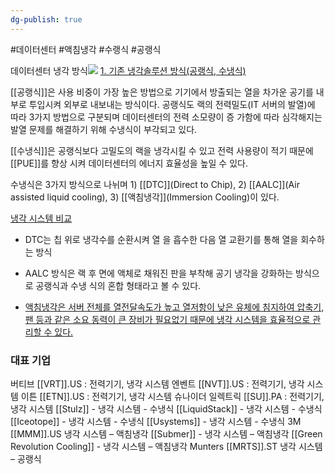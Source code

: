 ```yaml
---
dg-publish: true
---
```

#데이터센터 #액침냉각 #수랭식 #공랭식 



데이터센터 냉각 방식![](Pasted%20image%2020240923141228.png)
[1. 기존 냉각솔루션 방식(공랭식, 수냉식)](4.25_윤활유의%20히든밸류(feat.%20EV용,%20액침냉각).pdf#page=20&selection=22,0,32,1&color=yellow)

[[공랭식]]은 사용 비중이 가장 높은 방법으로 기기에서 방출되는 열을 차가운 공기를 내부로 투입시켜 외부로 내보내는 방식이다. 공랭식도 랙의 전력밀도(IT 서버의 발열)에 따라 3가지 방법으로 구분되며 데이터센터의 전력 소모량이 증 가함에 따라 심각해지는 발열 문제를 해결하기 위해 수냉식이 부각되고 있다.

[[수냉식]]은 공랭식보다 고밀도의 랙을 냉각시킬 수 있고 전력 사용량이 적기 때문에 [[PUE]]를 향상 시켜 데이터센터의 에너지 효율성을 높일 수 있다. 

수냉식은 3가지 방식으로 나뉘며 1) [[DTC]](Direct to Chip), 2) [[AALC]](Air assisted liquid cooling), 3) [[액침냉각]](Immersion Cooling)이 있다. 

[냉각 시스템 비교](4.25_윤활유의%20히든밸류(feat.%20EV용,%20액침냉각).pdf#page=21&selection=325,0,329,2&color=yellow)

- DTC는 칩 위로 냉각수를 순환시켜 열 을 흡수한 다음 열 교환기를 통해 열을 회수하는 방식

- AALC 방식은 랙 후 면에 액체로 채워진 판을 부착해 공기 냉각을 강화하는 방식으로 공랭식과 수냉 식의 혼합 형태라고 볼 수 있다.

- [액침냉각은 서버 전체를 열전달속도가 높고 열저항이 낮은 유체에 침지하여 압축기, 팬 등과 같은 소요 동력이 큰 장비가 필요없기 때문에 냉각 시스템을 효율적으로 관리할 수 있다.](4.25_윤활유의%20히든밸류(feat.%20EV용,%20액침냉각).pdf#page=21&selection=65,0,116,1&color=yellow)


### 대표 기업

버티브 [[VRT]].US : 전력기기, 냉각 시스템 
엔벤트 [[NVT]].US :  전력기기, 냉각 시스템 
이튼 [[ETN]].US : 전력기기, 냉각 시스템 
슈나이더 일렉트릭 [[SU]].PA : 전력기기, 냉각 시스템 
[[Stulz]] - 냉각 시스템 - 수냉식
[[LiquidStack]] - 냉각 시스템 - 수냉식 
[[Iceotope]] - 냉각 시스템 - 수냉식 
[[Usystems]] - 냉각 시스템 - 수냉식 
3M [[MMM]].US 냉각 시스템 – 액침냉각
[[Submer]] - 냉각 시스템 – 액침냉각
[[Green Revolution Cooling]] - 냉각 시스템 – 액침냉각
Munters [[MRTS]].ST 냉각 시스템 – 공랭식